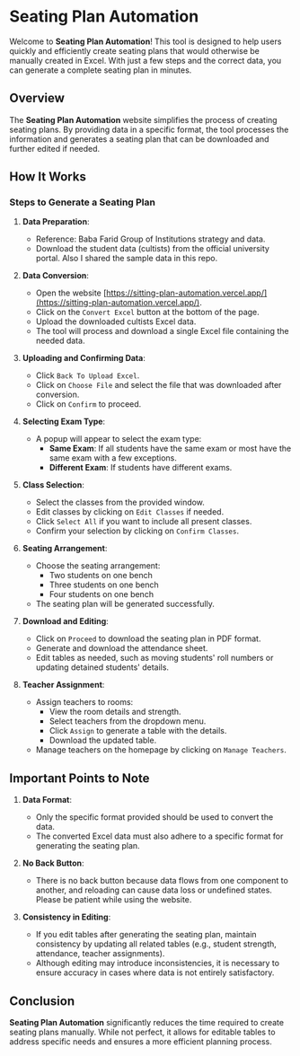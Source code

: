 # Seating Plan Automation

Welcome to **Seating Plan Automation**! This tool is designed to help users quickly and efficiently create seating plans that would otherwise be manually created in Excel. With just a few steps and the correct data, you can generate a complete seating plan in minutes.

## Overview

The **Seating Plan Automation** website simplifies the process of creating seating plans. By providing data in a specific format, the tool processes the information and generates a seating plan that can be downloaded and further edited if needed.

## How It Works

### Steps to Generate a Seating Plan

1. **Data Preparation**:
   - Reference: Baba Farid Group of Institutions strategy and data.
   - Download the student data (cultists) from the official university portal. Also I shared the sample data in this repo.

2. **Data Conversion**:
   - Open the website [https://sitting-plan-automation.vercel.app/](https://sitting-plan-automation.vercel.app/).
   - Click on the `Convert Excel` button at the bottom of the page.
   - Upload the downloaded cultists Excel data.
   - The tool will process and download a single Excel file containing the needed data.

3. **Uploading and Confirming Data**:
   - Click `Back To Upload Excel`.
   - Click on `Choose File` and select the file that was downloaded after conversion.
   - Click on `Confirm` to proceed.

4. **Selecting Exam Type**:
   - A popup will appear to select the exam type:
     - **Same Exam**: If all students have the same exam or most have the same exam with a few exceptions.
     - **Different Exam**: If students have different exams.

5. **Class Selection**:
   - Select the classes from the provided window.
   - Edit classes by clicking on `Edit Classes` if needed.
   - Click `Select All` if you want to include all present classes.
   - Confirm your selection by clicking on `Confirm Classes`.

6. **Seating Arrangement**:
   - Choose the seating arrangement:
     - Two students on one bench
     - Three students on one bench
     - Four students on one bench
   - The seating plan will be generated successfully.

7. **Download and Editing**:
   - Click on `Proceed` to download the seating plan in PDF format.
   - Generate and download the attendance sheet.
   - Edit tables as needed, such as moving students' roll numbers or updating detained students' details.

8. **Teacher Assignment**:
   - Assign teachers to rooms:
     - View the room details and strength.
     - Select teachers from the dropdown menu.
     - Click `Assign` to generate a table with the details.
     - Download the updated table.
   - Manage teachers on the homepage by clicking on `Manage Teachers`.

## Important Points to Note

1. **Data Format**:
   - Only the specific format provided should be used to convert the data.
   - The converted Excel data must also adhere to a specific format for generating the seating plan.

2. **No Back Button**:
   - There is no back button because data flows from one component to another, and reloading can cause data loss or undefined states. Please be patient while using the website.

3. **Consistency in Editing**:
   - If you edit tables after generating the seating plan, maintain consistency by updating all related tables (e.g., student strength, attendance, teacher assignments).
   - Although editing may introduce inconsistencies, it is necessary to ensure accuracy in cases where data is not entirely satisfactory.

## Conclusion

**Seating Plan Automation** significantly reduces the time required to create seating plans manually. While not perfect, it allows for editable tables to address specific needs and ensures a more efficient planning process.
